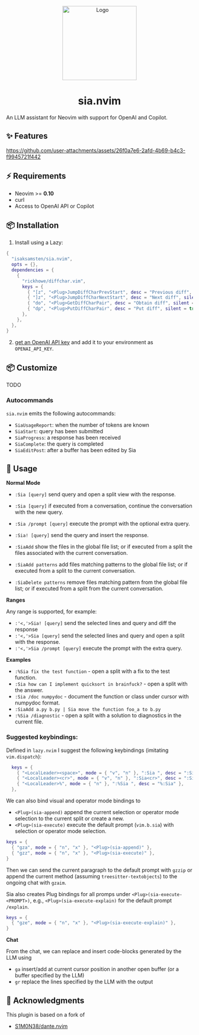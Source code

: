 <p align="center">
<img src="https://raw.githubusercontent.com/isaksamsten/sia.nvim/refs/heads/main/assets/logo.png?raw=true" alt="Logo" width="200px">
</p>
<h1 align="center">sia.nvim</h1>

An LLM assistant for Neovim with support for OpenAI and Copilot.

## ✨ Features


https://github.com/user-attachments/assets/26f0a7e6-2afd-4b69-b4c3-f9945721f442


## ⚡️ Requirements

- Neovim >= **0.10**
- curl
- Access to OpenAI API or Copilot

## 📦 Installation

1. Install using a Lazy:

```lua
{
  "isaksamsten/sia.nvim",
  opts = {},
  dependencies = {
    {
      "rickhowe/diffchar.vim",
      keys = {
        { "[z", "<Plug>JumpDiffCharPrevStart", desc = "Previous diff", silent = true },
        { "]z", "<Plug>JumpDiffCharNextStart", desc = "Next diff", silent = true },
        { "do", "<Plug>GetDiffCharPair", desc = "Obtain diff", silent = true },
        { "dp", "<Plug>PutDiffCharPair", desc = "Put diff", silent = true },
      },
    },
  },
}
```

2. [get an OpenAI API key](https://platform.openai.com/docs/api-reference/introduction) and add it to your environment as `OPENAI_API_KEY`.

## 📦 Customize

TODO

### Autocommands

`sia.nvim` emits the following autocommands:

- `SiaUsageReport`: when the number of tokens are known
- `SiaStart`: query has been submitted
- `SiaProgress`: a response has been received
- `SiaComplete`: the query is completed
- `SiaEditPost`: after a buffer has been edited by Sia

## 🚀 Usage

**Normal Mode**

- `:Sia [query]` send query and open a split view with the response.
- `:Sia [query]` if executed from a conversation, continue the conversation
  with the new query.
- `:Sia /prompt [query]` execute the prompt with the optional extra query.
- `:Sia! [query]` send the query and insert the response.

- `:SiaAdd` show the files in the global file list; or if executed from a split
  the files associated with the current conversation.
- `:SiaAdd patterns` add files matching patterns to the global file list; or if
  executed from a split to the current conversation.
- `:SiaDelete patterns` remove files matching pattern from the global file list; or if executed from a split from the current conversation.

**Ranges**

Any range is supported, for example:

- `:'<,'>Sia! [query]` send the selected lines and query and diff the response
- `:'<,'>Sia [query]` send the selected lines and query and open a split with the response.
- `:'<,'>Sia /prompt [query]` execute the prompt with the extra query.

**Examples**

- `:%Sia fix the test function` - open a split with a fix to the test function.
- `:Sia how can I implement quicksort in brainfuck?` - open a split with the answer.
- `:Sia /doc numpydoc` - document the function or class under cursor with numpydoc format.
- `:SiaAdd a.py b.py | Sia move the function foo_a to b.py`
- `:%Sia /diagnostic` - open a split with a solution to diagnostics in the current file.

### Suggested keybindings:

Defined in `lazy.nvim` I suggest the following keybindings (imitating
`vim.dispatch`):

```lua
  keys = {
    { "<LocalLeader><space>", mode = { "v", "n" }, ":Sia ", desc = ":Sia " },
    { "<LocalLeader><cr>", mode = { "v", "n" }, ":Sia<cr>", desc = ":Sia" },
    { "<LocalLeader>%", mode = { "n" }, ":%Sia ", desc = "%:Sia" },
  },
```

We can also bind visual and operator mode bindings to

- `<Plug>(sia-append)` append the current selection or operator mode selection
  to the current split or create a new.
- `<Plug>(sia-execute)` execute the default prompt (`vim.b.sia`) with
  selection or operator mode selection.

```lua
keys = {
  { "gza", mode = { "n", "x" }, "<Plug>(sia-append)" },
  { "gzz", mode = { "n", "x" }, "<Plug>(sia-execute)" },
}
```

Then we can send the current paragraph to the default prompt with `gzzip` or
append the current method (assuming `treesitter-textobjects`) to the ongoing
chat with `gzaim`.

Sia also creates Plug bindings for all promps under
`<Plug>(sia-execute-<PROMPT>)`, e.g., `<Plug>(sia-execute-explain)` for the
default prompt `/explain`.

```lua
keys = {
  { "gze", mode = { "n", "x" }, "<Plug>(sia-execute-explain)" },
}
```

**Chat**

From the chat, we can replace and insert code-blocks generated by the LLM using

- `ga` insert/add at current cursor position in another open buffer (or a
  buffer specified by the LLM)
- `gr` replace the lines specified by the LLM with the output

## 🙏 Acknowledgments

This plugin is based on a fork of

- [S1M0N38/dante.nvim](https://github.com/S1M0N38/dante.nvim)
